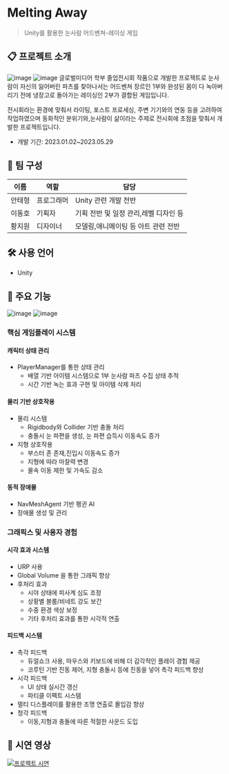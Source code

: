 # Melting Away
> Unity를 활용한 눈사람 어드벤쳐-레이싱 게임

## 📋 프로젝트 소개
![image](https://github.com/user-attachments/assets/74f6edbb-7177-4925-8c82-e376bc6f4ec0)
![image](https://github.com/user-attachments/assets/74b9cb1a-77bd-4635-aa35-b1d825c1ce70)
글로벌미디어 학부 졸업전시회 작품으로 개발한 프로젝트로
눈사람이 자신의 잃어버린 파츠를 찾아나서는 어드벤쳐 장르인 1부와
완성된 몸이 다 녹아버리기 전에 냉장고로 돌아가는 레이싱인 2부가 결합된 게임입니다.

전시회라는 환경에 맞춰서 라이팅, 포스트 프로세싱, 주변 기기와의 연동 등을 고려하여 작업하였으며
동화적인 분위기와,눈사람이 삶이라는 주제로 전시회에 초점을 맞춰서 개발한 프로젝트입니다.
- 개발 기간: 2023.01.02~2023.05.29

## 👥 팀 구성
|이름|역할|담당|
|---|---|---|
|안태형|프로그래머|Unity 관련 개발 전반|
|이동호|기획자|기획 전반 및 일정 관리,레벨 디자인 등|
|황지원|디자이너|모델링,애니메이팅 등 아트 관련 전반|

## 🛠 사용 언어
- Unity

## 📌 주요 기능 

![image](https://github.com/user-attachments/assets/def2672e-8f37-40e4-bd22-7fac4c381cd8)
![image](https://github.com/user-attachments/assets/16b8d325-5cbf-45cc-8194-520c48cfd5f2)
### 핵심 게임플레이 시스템

#### 캐릭터 상태 관리
- PlayerManager를 통한 상태 관리
  - 배열 기반 아이템 시스템으로 1부 눈사람 파츠 수집 상태 추적
  - 시간 기반 녹는 효과 구현 및 아이템 삭제 처리

#### 물리 기반 상호작용
- 물리 시스템
  - Rigidbody와 Collider 기반 충돌 처리
  - 충돌시 눈 파편을 생성, 눈 파편 습득시 이동속도 증가
- 지형 상호작용
  - 부스터 존 존재,진입시 이동속도 증가
  - 지형에 따라 마찰력 변경
  - 물속 이동 제한 및 가속도 감소

#### 동적 장애물
- NavMeshAgent 기반 펭귄 AI
- 장애물 생성 및 관리

### 그래픽스 및 사용자 경험

#### 시각 효과 시스템
- URP 사용
 - Global Volume 을 통한 그래픽 향상
- 후처리 효과
  - 시야 상태에 피사계 심도 조정
  - 상황별 블룸/비네트 강도 보간
  - 수중 환경 색상 보정
  - 기타 후처리 효과를 통한 시각적 연출

#### 피드백 시스템
- 촉각 피드백
  - 듀얼쇼크 사용, 마우스와 키보드에 비해 더 감각적인 플레이 경험 제공
  - 코루틴 기반 진동 제어, 지형 충돌시 등에 진동을 넣어 촉각 피드백 향상
- 시각 피드백
  - UI 상태 실시간 갱신
  - 파티클 이펙트 시스템
- 멀티 디스플레이를 활용한 조명 연출로 몰입감 향상
- 청각 피드백
  - 이동,지형과 충돌에 따른 적절한 사운드 도입
  


## 🎥 시연 영상
[![프로젝트 시연](https://img.youtube.com/vi/eUCNXiEFHVk/0.jpg)](https://youtu.be/eUCNXiEFHVk)

